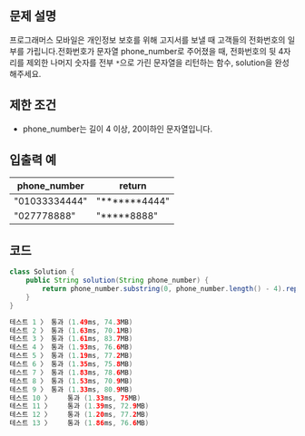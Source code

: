 ## **문제 설명**

프로그래머스 모바일은 개인정보 보호를 위해 고지서를 보낼 때 고객들의 전화번호의 일부를 가립니다.전화번호가 문자열 phone_number로 주어졌을 때, 전화번호의 뒷 4자리를 제외한 나머지 숫자를 전부 `*`으로 가린 문자열을 리턴하는 함수, solution을 완성해주세요.

## 제한 조건

- phone_number는 길이 4 이상, 20이하인 문자열입니다.

## 입출력 예

| phone_number | return |
| --- | --- |
| "01033334444" | "*******4444" |
| "027778888" | "*****8888" |

## 코드

```java
class Solution {
    public String solution(String phone_number) {
        return phone_number.substring(0, phone_number.length() - 4).replaceAll("[0-9]", "*") + phone_number.substring(phone_number.length() - 4);
    }
}

테스트 1 〉	통과 (1.49ms, 74.3MB)
테스트 2 〉	통과 (1.63ms, 70.1MB)
테스트 3 〉	통과 (1.61ms, 83.7MB)
테스트 4 〉	통과 (1.93ms, 76.6MB)
테스트 5 〉	통과 (1.19ms, 77.2MB)
테스트 6 〉	통과 (1.35ms, 75.8MB)
테스트 7 〉	통과 (1.83ms, 78.6MB)
테스트 8 〉	통과 (1.53ms, 70.9MB)
테스트 9 〉	통과 (1.33ms, 80.9MB)
테스트 10 〉	통과 (1.33ms, 75MB)
테스트 11 〉	통과 (1.39ms, 72.9MB)
테스트 12 〉	통과 (1.20ms, 77.2MB)
테스트 13 〉	통과 (1.86ms, 76.6MB)
```